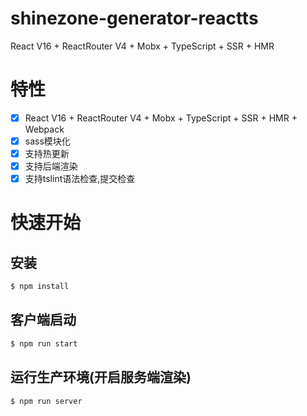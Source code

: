 # shinezone-generator-reactts
React V16 + ReactRouter V4 + Mobx + TypeScript + SSR + HMR

# 特性

- [x] React V16 + ReactRouter V4 + Mobx + TypeScript + SSR + HMR + Webpack
- [x] sass模块化
- [x] 支持热更新
- [x] 支持后端渲染
- [x] 支持tslint语法检查,提交检查

# 快速开始

## 安装

````bash
$ npm install
````

## 客户端启动

````bash
$ npm run start
````

## 运行生产环境(开启服务端渲染)

````bash
$ npm run server
````

